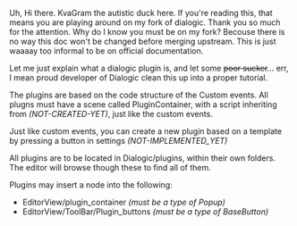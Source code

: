 Uh, Hi there.
KvaGram the autistic duck here.
If you're reading this, that means you are playing around on my fork of dialogic. Thank you so much for the attention.
Why do I know you must be on my fork? Becouse there is no way this doc won't be changed before merging upstream.
This is just waaaay too informal to be on official documentation.

Let me just explain what a dialogic plugin is, and let some ~~poor sucker~~... err, I mean proud developer of Dialogic clean this up into a proper tutorial.

The plugins are based on the code structure of the Custom events.
All plugns must have a scene called PluginContainer, with a script inheriting from *(NOT-CREATED-YET)*, just like the custom events.

Just like custom events, you can create a new plugin based on a template by pressing a button in settings *(NOT-IMPLEMENTED_YET)*

All plugins are to be located in Dialogic/plugins, within their own folders.
The editor will browse though these to find all of them.

Plugins may insert a node into the following:
- EditorView/plugin_container *(must be a type of Popup)*
- EditorView/ToolBar/Plugin_buttons *(must be a type of BaseButton)*
